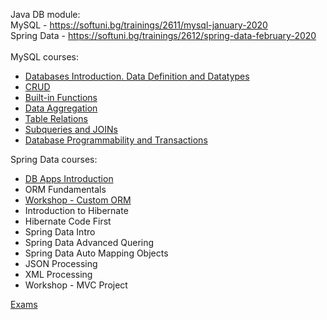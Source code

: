Java DB module:
<br/>
MySQL - https://softuni.bg/trainings/2611/mysql-january-2020
<br/>
Spring Data - https://softuni.bg/trainings/2612/spring-data-february-2020
<br/>
<br/>
MySQL courses:
<br/>
* [Databases Introduction. Data Definition and Datatypes](https://github.com/HristoNakov13/SoftUni-JavaDB/tree/master/MySQL/Data%20Definitions%20and%20Types)
* [CRUD](https://github.com/HristoNakov13/SoftUni-JavaDB/tree/master/MySQL/CRUD)
* [Built-in Functions](https://github.com/HristoNakov13/SoftUni-JavaDB/tree/master/MySQL/Build-in%20Functions)
* [Data Aggregation](https://github.com/HristoNakov13/SoftUni-JavaDB/tree/master/MySQL/Data%20Aggregation)
* [Table Relations](https://github.com/HristoNakov13/SoftUni-JavaDB/tree/master/MySQL/Table%20Relations)
* [Subqueries and JOINs](https://github.com/HristoNakov13/SoftUni-JavaDB/tree/master/MySQL/Subqueries%20and%20Joins)
* [Database Programmability and Transactions](https://github.com/HristoNakov13/SoftUni-JavaDB/tree/master/MySQL/Procedures%2C%20Transactions%20and%20Triggers)


Spring Data courses:

* [DB Apps Introduction](https://github.com/HristoNakov13/SoftUni-JavaDB/tree/master/Spring%20Data/DB%20Apps%20Introduction)
* ORM Fundamentals
* [Workshop - Custom ORM](https://github.com/HristoNakov13/SoftUni-JavaDB/tree/master/Spring%20Data/Workshop%20-%20Custom%20ORM)
* Introduction to Hibernate
* Hibernate Code First
* Spring Data Intro
* Spring Data Advanced Quering
* Spring Data Auto Mapping Objects
* JSON Processing
* XML Processing
* Workshop - MVC Project

[Exams](https://github.com/HristoNakov13/SoftUni-JavaDB/tree/master/Exams)
